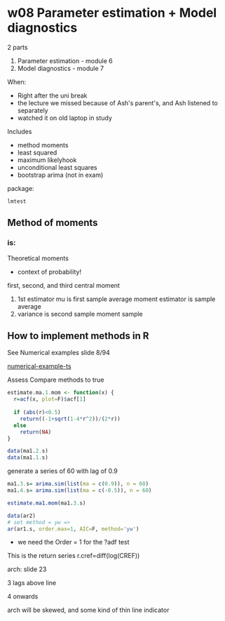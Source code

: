 # w08 Parameter estimation + Model diagnostics

2 parts
1. Parameter estimation - module 6
2. Model diagnostics - module 7



When:
- Right after the uni break
- the lecture we missed because of Ash's parent's, and Ash listened to separately
- watched it on old laptop in study

Includes
- method moments
- least squared
- maximum likelyhook
- unconditional least squares
- bootstrap arima (not in exam)

package:

`lmtest`

## Method of moments

### is:

Theoretical moments
- context of probability!



first, second, and third central moment

1. 1st estimator mu is first sample average moment
  estimator is sample average
2. variance is second sample moment sample



## How to implement methods in R

See Numerical examples slide 8/94

[numerical-example-ts](/assets/numerical-example-ts.png)

Assess Compare methods to true 

```R
estimate.ma.1.mom <- function(x) {
  r=acf(x, plot=F)$acf[1]
  
  if (abs(r)<0.5)
    return((-1+sqrt(1-4*r^2))/(2*r))
  else
    return(NA)
}

data(ma1.2.s)
data(ma1.1.s)
```

generate a series of 60 with lag of 0.9

```R
ma1.3.s= arima.sim(list(ma = c(0.9)), n = 60)
ma1.4.s= arima.sim(list(ma = c(-0.5)), n = 60)

estimate.ma1.mom(ma1.3.s)
```

```R
data(ar2)
# set method = yw => 
ar(ar1.s, order.max=1, AIC=F, method='yw')
```
- we need the Order = 1 for the ?adf test


This is the return series
r.cref=diff(log(CREF))


arch: slide 23

3 lags above line

4 onwards

arch will be skewed, and some kind of thin line indicator